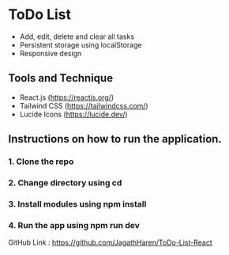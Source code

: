 # ToDo List

-  Add, edit, delete and clear all tasks
-  Persistent storage using localStorage
-  Responsive design

## Tools and Technique

- React.js         (https://reactjs.org/)
- Tailwind CSS     (https://tailwindcss.com/)
- Lucide Icons     (https://lucide.dev/)

## Instructions on how to run the application.

### 1. Clone the repo
### 2. Change directory using cd
### 3. Install modules using npm install
### 4. Run the app using npm run dev


GitHub Link : https://github.com/JagathHaren/ToDo-List-React